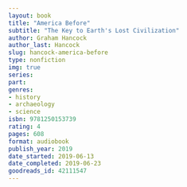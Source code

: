 ```yaml
---
layout: book
title: "America Before"
subtitle: "The Key to Earth's Lost Civilization"
author: Graham Hancock
author_last: Hancock
slug: hancock-america-before
type: nonfiction
img: true
series: 
part: 
genres:
- history
- archaeology
- science
isbn: 9781250153739
rating: 4
pages: 608
format: audiobook
publish_year: 2019
date_started: 2019-06-13
date_completed: 2019-06-23
goodreads_id: 42111547
---
```


